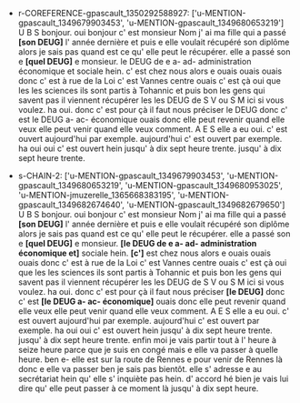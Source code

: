  * r-COREFERENCE-gpascault_1350292588927: ['u-MENTION-gpascault_1349679903453', 'u-MENTION-gpascault_1349680653219']
	U B S bonjour.
	 oui bonjour c' est monsieur Nom j' ai ma fille qui a passé **[son DEUG]** l' année dernière et puis e elle voulait récupéré son diplôme alors je sais pas quand est ce qu' elle peut le récupérer.
	 elle a passé son e **[quel DEUG]** e monsieur.
	 le DEUG de e a- ad- administration économique et sociale hein.
	 c' est chez nous alors e ouais ouais ouais donc c' est à rue de la Loi c' est Vannes centre ouais c' est çà oui que les les sciences ils sont partis à Tohannic et puis bon les gens qui savent pas il viennent récupérer les les DEUG de S V ou S M ici si vous voulez.
	 ha oui.
	 donc c' est pour çà il faut nous préciser le DEUG donc c' est le DEUG a- ac- économique ouais donc elle peut revenir quand elle veux elle peut venir quand elle veux comment.
	 A E S elle a eu oui.
	 c' est ouvert aujourd'hui par exemple.
	 aujourd'hui c' est ouvert par exemple.
	 ha oui oui c' est ouvert hein jusqu' à dix sept heure trente.
	 jusqu' à dix sept heure trente.
	
 * s-CHAIN-2: ['u-MENTION-gpascault_1349679903453', 'u-MENTION-gpascault_1349680653219', 'u-MENTION-gpascault_1349680953025', 'u-MENTION-jmuzerelle_1365668383195', 'u-MENTION-gpascault_1349682674640', 'u-MENTION-gpascault_1349682679650']
	U B S bonjour.
	 oui bonjour c' est monsieur Nom j' ai ma fille qui a passé **[son DEUG]** l' année dernière et puis e elle voulait récupéré son diplôme alors je sais pas quand est ce qu' elle peut le récupérer.
	 elle a passé son e **[quel DEUG]** e monsieur.
	 **[le DEUG de e a- ad- administration économique et]** sociale hein.
	 **[c']** est chez nous alors e ouais ouais ouais donc c' est à rue de la Loi c' est Vannes centre ouais c' est çà oui que les les sciences ils sont partis à Tohannic et puis bon les gens qui savent pas il viennent récupérer les les DEUG de S V ou S M ici si vous voulez.
	 ha oui.
	 donc c' est pour çà il faut nous préciser **[le DEUG]** donc c' est **[le DEUG a- ac- économique]** ouais donc elle peut revenir quand elle veux elle peut venir quand elle veux comment.
	 A E S elle a eu oui.
	 c' est ouvert aujourd'hui par exemple.
	 aujourd'hui c' est ouvert par exemple.
	 ha oui oui c' est ouvert hein jusqu' à dix sept heure trente.
	 jusqu' à dix sept heure trente.
	 enfin moi je vais partir tout à l' heure à seize heure parce que je suis en congé mais e elle va passer à quelle heure.
	 ben e- elle est sur la route de Rennes e pour venir de Rennes là donc e elle va passer ben je sais pas bientôt.
	 elle s' adresse e au secrétariat hein qu' elle s' inquiète pas hein.
	 d' accord hé bien je vais lui dire qu' elle peut passer à ce moment là jusqu' à dix sept heure.
	
